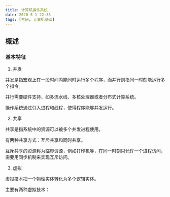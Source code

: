 ```yaml
---
title: 计算机操作系统
date: 2020-5-1 22:33
tags: [考研, 计算机基础]
---
```


<CreateTime/>
<TagLinks />

## 概述

### 基本特征

1. 并发

并发是指宏观上在一段时间内能同时运行多个程序，而并行则指同一时刻能运行多个指令。

并行需要硬件支持，如多流水线、多核处理器或者分布式计算系统。

操作系统通过引入进程和线程，使得程序能够并发运行。

2. 共享

共享是指系统中的资源可以被多个并发进程使用。

有两种共享方式：互斥共享和同时共享。

互斥共享的资源称为临界资源，例如打印机等，在同一时刻只允许一个进程访问，需要用同步机制来实现互斥访问。

3. 虚拟

虚拟技术把一个物理实体转化为多个逻辑实体。

主要有两种虚拟技术：
